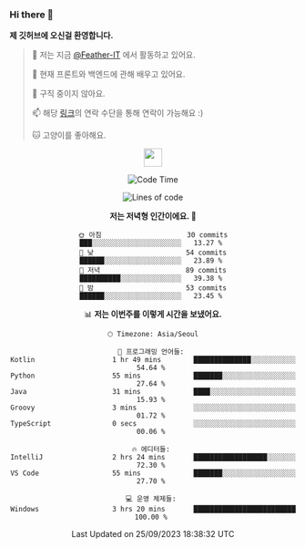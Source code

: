 ### Hi there 👋

**제 깃허브에 오신걸 환영합니다.**
 > 🔭 저는 지금 [@Feather-IT](https://www.github.com/Feather-IT) 에서 활동하고 있어요.
> 
 >  🌱 현재 프론트와 백엔드에 관해 배우고 있어요.
> 
 >  🚫 구직 중이지 않아요.
> 
 > 📫 해당 [링크](https://litt.ly/wh3nilvyou)의 연락 수단을 통해 연락이 가능해요 :)
>
 > 🐱 고양이를 좋아해요.

<div align="center"> 
 <a href="https://litt.ly/wh3nilvyou">
    <img src="https://github.githubassets.com/images/mona-loading-default.gif" width="32" />
 </a>

<!--START_SECTION:waka-->
![Code Time](http://img.shields.io/badge/Code%20Time-60%20hrs%203%20mins-blue)

![Lines of code](https://img.shields.io/badge/%EC%A0%80%EB%8A%94%20%EC%97%AC%ED%83%9C%EA%B9%8C%EC%A7%80%20-309.2%20thousand%20%EC%A4%84%EC%9D%98%20%EC%BD%94%EB%93%9C%EB%A5%BC%20%EC%9E%91%EC%84%B1%ED%96%88%EC%96%B4%EC%9A%94.-blue)

**저는 저녁형 인간이에요. 🦉** 

```text
🌞 아침                     30 commits          ███░░░░░░░░░░░░░░░░░░░░░░   13.27 % 
🌆 낮　                     54 commits          ██████░░░░░░░░░░░░░░░░░░░   23.89 % 
🌃 저녁                     89 commits          ██████████░░░░░░░░░░░░░░░   39.38 % 
🌙 밤　                     53 commits          ██████░░░░░░░░░░░░░░░░░░░   23.45 % 
```


📊 **저는 이번주를 이렇게 시간을 보냈어요.** 

```text
🕑︎ Timezone: Asia/Seoul

💬 프로그래밍 언어들: 
Kotlin                   1 hr 49 mins        ██████████████░░░░░░░░░░░   54.64 % 
Python                   55 mins             ███████░░░░░░░░░░░░░░░░░░   27.64 % 
Java                     31 mins             ████░░░░░░░░░░░░░░░░░░░░░   15.93 % 
Groovy                   3 mins              ░░░░░░░░░░░░░░░░░░░░░░░░░   01.72 % 
TypeScript               0 secs              ░░░░░░░░░░░░░░░░░░░░░░░░░   00.06 % 

🔥 에디터들: 
IntelliJ                 2 hrs 24 mins       ██████████████████░░░░░░░   72.30 % 
VS Code                  55 mins             ███████░░░░░░░░░░░░░░░░░░   27.70 % 

💻 운영 체제들: 
Windows                  3 hrs 20 mins       █████████████████████████   100.00 % 
```


 Last Updated on 25/09/2023 18:38:32 UTC
<!--END_SECTION:waka-->
</div>

